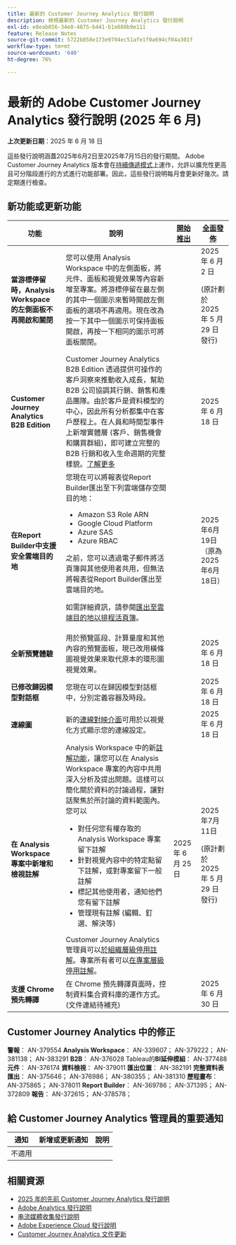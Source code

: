 ```yaml
---
title: 最新的 Customer Journey Analytics 發行說明
description: 檢視最新的 Customer Journey Analytics 發行說明
exl-id: e8eab856-34e0-4875-b441-b1e680b9e111
feature: Release Notes
source-git-commit: 5722b858e173e9704ec51afe1f0a694cf04a301f
workflow-type: tm+mt
source-wordcount: '640'
ht-degree: 76%

---
```


# 最新的 Adobe Customer Journey Analytics 發行說明 (2025 年 6 月)

**上次更新日期**：2025 年 6 月 18 日


這些發行說明涵蓋2025年6月2日至2025年7月15日的發行期間。 Adobe Customer Journey Analytics 版本會在[持續傳遞模式](releases.md)上運作，允許以擴充性更高且可分階段進行的方式進行功能部署。因此，這些發行說明每月會更新好幾次。請定期進行檢查。

## 新功能或更新功能

| 功能 | 說明 | [開始推出](releases.md) | [全面發佈](releases.md) |
| ----------- | ---------- | ------- | ---- |
| **當游標停留時，Analysis Workspace 的左側面板不再開啟和關閉** | 您可以使用 Analysis Workspace 中的左側面板，將元件、面板和視覺效果等內容新增至專案。將游標停留在最左側的其中一個圖示來暫時開啟左側面板的選項不再適用。現在改為按一下其中一個圖示可保持面板開啟，再按一下相同的圖示可將面板關閉。 |  | 2025 年 6 月 2 日 <p>(原計劃於 2025 年 5 月 29 日發行)</p> |
| **Customer Journey Analytics B2B Edition** | Customer Journey Analytics B2B Edition 透過提供可操作的客戶洞察來推動收入成長，幫助 B2B 公司協調其行銷、銷售和產品團隊。由於客戶是資料模型的中心，因此所有分析都集中在客戶歷程上。在人員和時間型事件上新增實體層 (客戶、銷售機會和購買群組)，即可建立完整的 B2B 行銷和收入生命週期的完整樣貌。[了解更多](https://experienceleague.adobe.com/zh-hant/docs/analytics-platform/using/cja-overview/cja-b2b/cja-b2b-edition) |  | 2025 年 6 月 18 日 |
| **在Report Builder中支援安全雲端目的地** | 您現在可以將報表從Report Builder匯出至下列雲端儲存空間目的地：<ul><li>Amazon S3 Role ARN</li><li>Google Cloud Platform</li><li>Azure SAS</li><li>Azure RBAC</li></ul><p>之前，您可以透過電子郵件將活頁簿與其他使用者共用，但無法將報表從Report Builder匯出至雲端目的地。</p><p>如需詳細資訊，請參閱[匯出至雲端目的地以排程活頁簿](/help/report-builder/report-builder-export.md)。</p> |  | 2025年6月19日（原為2025年6月18日） |
| **全新預覽體驗** | 用於預覽區段、計算量度和其他內容的預覽面板，現已改用橫條圖視覺效果來取代原本的環形圖視覺效果。 |  | 2025 年 6 月 18 日 |
| **已修改歸因模型對話框** | 您現在可以在歸因模型對話框中，分別定義容器及時段。 |  | 2025 年 6 月 18 日 |
| **連線圖** | 新的[連線對映介面](https://experienceleague.adobe.com/en/docs/analytics-platform/using/cja-connections/create-connection#connection-map)可用於以視覺化方式顯示您的連線設定。 |  | 2025 年 6 月 18 日 |
| **在 Analysis Workspace 專案中新增和檢視註解** | Analysis Workspace 中的新[註解功能](https://experienceleague.adobe.com/zh-hant/docs/analytics-platform/using/cja-workspace/build-workspace-project/comment-projects)，讓您可以在 Analysis Workspace 專案的內容中共用深入分析及提出問題。這樣可以簡化關於資料的討論過程，讓對話聚焦於所討論的資料範圍內。您可以 <ul><li>對任何您有權存取的 Analysis Workspace 專案留下註解</li><li>針對視覺內容中的特定點留下註解，或對專案留下一般註解</li><li>標記其他使用者，通知他們您有留下註解</li><li>管理現有註解 (編輯、釘選、解決等)</li></ul>Customer Journey Analytics 管理員可以[於組織層級停用註解](https://experienceleague.adobe.com/zh-hant/docs/analytics-platform/using/cja-workspace/user-preferences#ims-organization-preferences)。專案所有者可以[在專案層級停用註解](https://experienceleague.adobe.com/zh-hant/docs/analytics-platform/using/cja-workspace/build-workspace-project/create-projects)。 | 2025 年 6 月 25 日 | 2025年7月11日 <p>(原計劃於 2025 年 5 月 29 日發行)</p> |
| **支援 Chrome 預先轉譯** | 在 Chrome 預先轉譯頁面時，控制資料集合資料庫的運作方式。(文件連結待補充) |  | 2025 年 6 月 30 日 |

## Customer Journey Analytics 中的修正

**警報**： AN-379554
**Analysis Workspace**： AN-339607； AN-379222； AN-381138； AN-383291
**B2B**： AN-376028
Tableau的&#x200B;**BI延伸模組**： AN-377488
**元件**： AN-376174
**資料檢視**： AN-379011
**匯出位置**： AN-382191
**完整資料表匯出**： AN-375646； AN-376986； AN-380355； AN-381310
**歷程畫布**： AN-375865； AN-378011
**Report Builder**： AN-369786； AN-371395； AN-372809
**報告**： AN-372615； AN-378578；


## 給 Customer Journey Analytics 管理員的重要通知

| 通知 | 新增或更新通知 | 說明 |
| --- | --- | --- |
| 不適用 | | |

## 相關資源

* [2025 年的先前 Customer Journey Analytics 發行說明](/help/release-notes/2025.md)
* [Adobe Analytics 發行說明](https://experienceleague.adobe.com/docs/analytics/release-notes/latest.html?lang=zh-hant)
* [串流媒體收集發行說明](https://experienceleague.adobe.com/docs/media-analytics/using/additional-resources/release-notes.html?lang=zh-hant)
* [Adobe Experience Cloud 發行說明](https://experienceleague.adobe.com/docs/release-notes/experience-cloud/current.html?lang=zh-hant)
* [Customer Journey Analytics 文件更新](/help/release-notes/doc-changes.md)
